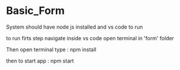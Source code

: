 # Basic_Form
System should have node js installed and vs code to run

to run firts step navigate inside vs code open terminal in 
'form' folder
 
Then open terminal type : npm install

then to start app : npm start
